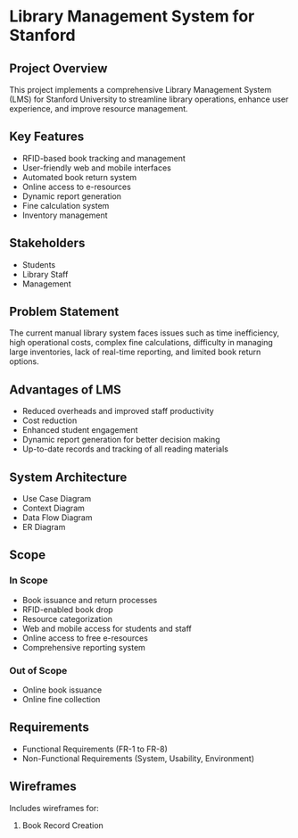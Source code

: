 # Library Management System for Stanford

## Project Overview
This project implements a comprehensive Library Management System (LMS) for Stanford University to streamline library operations, enhance user experience, and improve resource management.

## Key Features
- RFID-based book tracking and management
- User-friendly web and mobile interfaces
- Automated book return system
- Online access to e-resources
- Dynamic report generation
- Fine calculation system
- Inventory management

## Stakeholders
- Students
- Library Staff
- Management

## Problem Statement
The current manual library system faces issues such as time inefficiency, high operational costs, complex fine calculations, difficulty in managing large inventories, lack of real-time reporting, and limited book return options.

## Advantages of LMS
- Reduced overheads and improved staff productivity
- Cost reduction
- Enhanced student engagement
- Dynamic report generation for better decision making
- Up-to-date records and tracking of all reading materials

## System Architecture
- Use Case Diagram
- Context Diagram
- Data Flow Diagram
- ER Diagram

## Scope
### In Scope
- Book issuance and return processes
- RFID-enabled book drop
- Resource categorization
- Web and mobile access for students and staff
- Online access to free e-resources
- Comprehensive reporting system

### Out of Scope
- Online book issuance
- Online fine collection

## Requirements
- Functional Requirements (FR-1 to FR-8)
- Non-Functional Requirements (System, Usability, Environment)

## Wireframes
Includes wireframes for:
1. Book Record Creation
